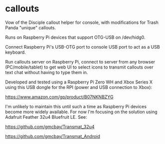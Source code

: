 # callouts
Vow of the Disciple callout helper for console, with modifications for Trash Panda "unique" callouts.

Runs on Raspberry Pi devices that support OTG-USB on /dev/hidg0.  

Connect Raspberry Pi's USB-OTG port to console USB port to act as a USB keyboard.

Run callouts server on Raspberry Pi, connect to server from any browser 
(PC/mobile/tablet) to get web UI to select icons to transmit callouts over text chat without having to type them in.

Developed and tested using a Raspberry Pi Zero WH and Xbox Series X using this USB dongle for the RPI (power and USB connection to Xbox):

https://www.amazon.com/gp/product/B07NKNBZYG

I'm unlikely to maintain this until such a time as Raspberry Pi devices become more widely available.  For now I'm focusing on the solution using Adafruit Feather 32u4 Bluefruit LE.  See:

https://github.com/gmcbay/Transmat_32u4

https://github.com/gmcbay/Transmat_Android

